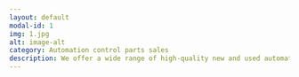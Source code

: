```yaml
---
layout: default
modal-id: 1
img: 1.jpg
alt: image-alt
category: Automation control parts sales
description: We offer a wide range of high-quality new and used automation control parts, including PLCs, HMIs, CNCs, robotics, and motor controls.
---
```

